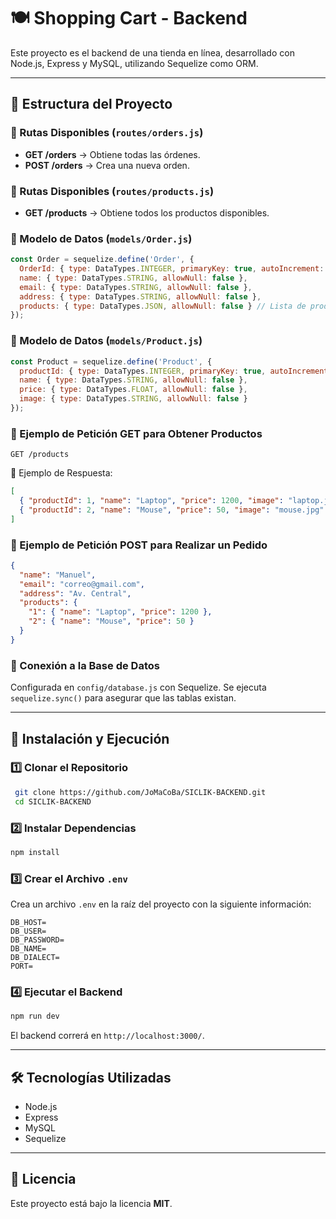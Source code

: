 # 🍽 Shopping Cart - Backend

Este proyecto es el backend de una tienda en línea, desarrollado con Node.js, Express y MySQL, utilizando Sequelize como ORM.

---

## 📂 Estructura del Proyecto

### 💁 Rutas Disponibles (`routes/orders.js`)
- **GET /orders** → Obtiene todas las órdenes.
- **POST /orders** → Crea una nueva orden.

### 📁 Rutas Disponibles (`routes/products.js`)
- **GET /products** → Obtiene todos los productos disponibles.

### 📝 Modelo de Datos (`models/Order.js`)
```js
const Order = sequelize.define('Order', {
  OrderId: { type: DataTypes.INTEGER, primaryKey: true, autoIncrement: true },
  name: { type: DataTypes.STRING, allowNull: false },
  email: { type: DataTypes.STRING, allowNull: false },
  address: { type: DataTypes.STRING, allowNull: false },
  products: { type: DataTypes.JSON, allowNull: false } // Lista de productos
});
```

### 📝 Modelo de Datos (`models/Product.js`)
```js
const Product = sequelize.define('Product', {
  productId: { type: DataTypes.INTEGER, primaryKey: true, autoIncrement: true },
  name: { type: DataTypes.STRING, allowNull: false },
  price: { type: DataTypes.FLOAT, allowNull: false },
  image: { type: DataTypes.STRING, allowNull: false }
});
```

### 🔄 Ejemplo de Petición GET para Obtener Productos
```http
GET /products
```
📁 Ejemplo de Respuesta:
```json
[
  { "productId": 1, "name": "Laptop", "price": 1200, "image": "laptop.jpg" },
  { "productId": 2, "name": "Mouse", "price": 50, "image": "mouse.jpg" }
]
```

### 🔄 Ejemplo de Petición POST para Realizar un Pedido
```json
{
  "name": "Manuel",
  "email": "correo@gmail.com",
  "address": "Av. Central",
  "products": {
    "1": { "name": "Laptop", "price": 1200 },
    "2": { "name": "Mouse", "price": 50 }
  }
}
```

### 📁 Conexión a la Base de Datos
Configurada en `config/database.js` con Sequelize.
Se ejecuta `sequelize.sync()` para asegurar que las tablas existan.

---

## 🚀 Instalación y Ejecución

### 1️⃣ Clonar el Repositorio
```bash
 git clone https://github.com/JoMaCoBa/SICLIK-BACKEND.git
 cd SICLIK-BACKEND
```

### 2️⃣ Instalar Dependencias
```bash
npm install
```

### 3️⃣ Crear el Archivo `.env`
Crea un archivo `.env` en la raíz del proyecto con la siguiente información:
```env
DB_HOST=
DB_USER=
DB_PASSWORD=
DB_NAME=
DB_DIALECT=
PORT=
```

### 4️⃣ Ejecutar el Backend
```bash
npm run dev
```
El backend correrá en `http://localhost:3000/`.

---

## 🛠 Tecnologías Utilizadas
- Node.js
- Express
- MySQL
- Sequelize

---

## 📝 Licencia
Este proyecto está bajo la licencia **MIT**.

